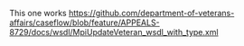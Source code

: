 This one works https://github.com/department-of-veterans-affairs/caseflow/blob/feature/APPEALS-8729/docs/wsdl/MpiUpdateVeteran_wsdl_with_type.xml
